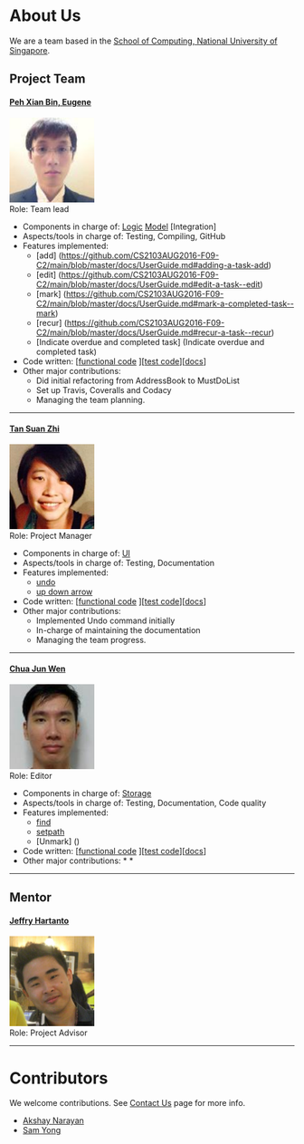 <!-- @@author A0138696L -->

# About Us

We are a team based in the [School of Computing, National University of Singapore](http://www.comp.nus.edu.sg).

## Project Team

#### [Peh Xian Bin, Eugene](https://github.com/eugenepeh) <br>
<img src="images/EPXB.jpg" width="150"><br>
Role: Team lead <br>  
* Components in charge of: [Logic](https://github.com/CS2103AUG2016-F09-C2/main/blob/master/docs/DeveloperGuide.md#logic-component) [Model](https://github.com/CS2103AUG2016-F09-C2/main/blob/master/docs/DeveloperGuide.md#model-component) [Integration]
* Aspects/tools in charge of: Testing, Compiling, GitHub
* Features implemented:
	* [add] (https://github.com/CS2103AUG2016-F09-C2/main/blob/master/docs/UserGuide.md#adding-a-task-add)
	* [edit] (https://github.com/CS2103AUG2016-F09-C2/main/blob/master/docs/UserGuide.md#edit-a-task--edit)
	* [mark] (https://github.com/CS2103AUG2016-F09-C2/main/blob/master/docs/UserGuide.md#mark-a-completed-task--mark)
	* [recur] (https://github.com/CS2103AUG2016-F09-C2/main/blob/master/docs/UserGuide.md#recur-a-task--recur)
	* [Indicate overdue and completed task] (Indicate overdue and completed task)
* Code written: [[functional code](./collated/main/A0148145E.md) ][[test code](./collated/test/A0148145E.md)][[docs](./collated/docs/A0148145E.md)]
* Other major contributions:
	* Did initial refactoring from AddressBook to MustDoList
	* Set up Travis, Coveralls and Codacy
	* Managing the team planning.

-----

#### [Tan Suan Zhi](https://github.com/e0003892)
<img src="images/TSZ.jpg" width="150"><br>
Role: Project Manager <br>  
* Components in charge of: [UI](https://github.com/CS2103AUG2016-F09-C2/main/blob/master/docs/DeveloperGuide.md#ui-component)
* Aspects/tools in charge of: Testing, Documentation
* Features implemented:
	* [undo](https://github.com/CS2103AUG2016-F09-C2/main/blob/master/docs/UserGuide.md#undo-a-previous-task--undo)
	* [up down arrow](https://github.com/CS2103AUG2016-F09-C2/main/blob/master/docs/UserGuide.md#reuse-previous-command--up-down-arrow)
* Code written: [[functional code](./collated/main/A0140007B.md) ][[test code](./collated/test/A0140007B.md)][[docs](./collated/docs/A0140007B.md)]
* Other major contributions:
	* Implemented Undo command initially
	* In-charge of maintaining the documentation
	* Managing the team progress.

-----

#### [Chua Jun Wen](https://github.com/JunWen991) 
<img src="images/CJW.jpg" width="150"><br>
Role: Editor <br>  
* Components in charge of: [Storage](https://github.com/CS2103AUG2016-F09-C2/main/blob/master/docs/DeveloperGuide.md#storage-component)
* Aspects/tools in charge of: Testing, Documentation, Code quality
* Features implemented:
	* [find](https://github.com/CS2103AUG2016-F09-C2/main/blob/master/docs/UserGuide.md#find-a-task--find)
	* [setpath](https://github.com/CS2103AUG2016-F09-C2/main/blob/master/docs/UserGuide.md#select-a-task--setpath)
	* [Unmark] ()
* Code written: [[functional code](./collated/main/A0138969L.md) ][[test code](./collated/test/A0138969L.md)][[docs](./collated/docs/A0138969L.md)]
* Other major contributions:
	*
	*
	
-----

## Mentor

#### [Jeffry Hartanto](https://github.com/jeffryhartanto)
<img src="images/Jeffry.jpg" width="150"><br>
Role: Project Advisor <br> 
 
 -----

# Contributors

We welcome contributions. See [Contact Us](ContactUs.md) page for more info.

* [Akshay Narayan](https://github.com/se-edu/addressbook-level4/pulls?q=is%3Apr+author%3Aokkhoy)
* [Sam Yong](https://github.com/se-edu/addressbook-level4/pulls?q=is%3Apr+author%3Amauris)